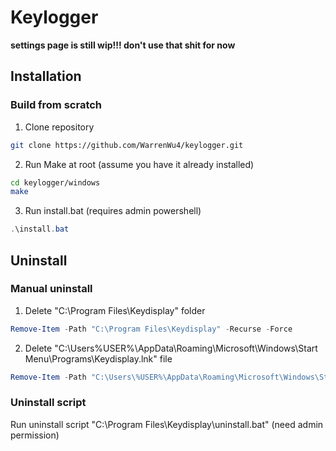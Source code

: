 # Keylogger

**settings page is still wip!!! don't use that shit for now**

## Installation

### Build from scratch

1. Clone repository

```bash
git clone https://github.com/WarrenWu4/keylogger.git
```

2. Run Make at root (assume you have it already installed)

```bash
cd keylogger/windows
make
```

3. Run install.bat (requires admin powershell)
```powershell
.\install.bat
```

## Uninstall

### Manual uninstall

1. Delete "C:\Program Files\Keydisplay" folder

```powershell
Remove-Item -Path "C:\Program Files\Keydisplay" -Recurse -Force
```

2. Delete "C:\Users\%USER%\AppData\Roaming\Microsoft\Windows\Start Menu\Programs\Keydisplay.lnk" file

```powershell
Remove-Item -Path "C:\Users\%USER%\AppData\Roaming\Microsoft\Windows\Start Menu\Programs\Keydisplay.lnk" -Force
```

### Uninstall script

Run uninstall script "C:\Program Files\Keydisplay\uninstall.bat" (need admin permission)